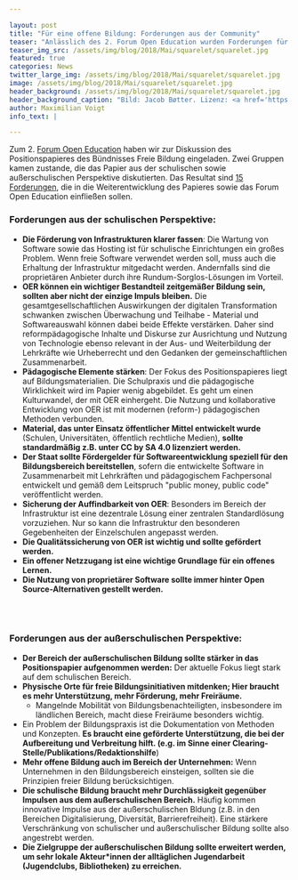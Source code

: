 ```yaml
---

layout: post
title: "Für eine offene Bildung: Forderungen aus der Community"
teaser: "Anlässlich des 2. Forum Open Education wurden Forderungen für mehr offene Bildung gesammelt"
teaser_img_src: /assets/img/blog/2018/Mai/squarelet/squarelet.jpg
featured: true
categories: News
twitter_large_img: /assets/img/blog/2018/Mai/squarelet/squarelet.jpg
image: /assets/img/blog/2018/Mai/squarelet/squarelet.jpg
header_background: /assets/img/blog/2018/Mai/squarelet/squarelet.jpg
header_background_caption: "Bild: Jacob Bøtter. Lizenz: <a href='https://creativecommons.org/licenses/by/2.0/'>CC-BY 2.0</a>"
author: Maximilian Voigt
info_text: |

---
```

Zum 2. [Forum Open Education](https://education.forum-open.de/) haben wir zur Diskussion des Positionspapieres des Bündnisses Freie Bildung eingeladen. Zwei Gruppen kamen zustande, die das Papier aus der schulischen sowie außerschulischen Perspektive diskutierten. Das Resultat sind [15 Forderungen](https://hackmd.okfn.de/XTs0LXT6SvOlcRYvZ3f9ZA?view), die in die Weiterentwicklung des Papieres sowie das Forum Open Education einfließen sollen.


### Forderungen aus der schulischen Perspektive:
* **Die Förderung von Infrastrukturen klarer fassen**: Die Wartung von Software sowie das Hosting ist für schulische Einrichtungen ein großes Problem. Wenn freie Software verwendet werden soll, muss auch die Erhaltung der Infrastruktur mitgedacht werden. Andernfalls sind die proprietären Anbieter durch ihre Rundum-Sorglos-Lösungen im Vorteil.
* **OER können ein wichtiger Bestandteil zeitgemäßer Bildung sein, sollten aber nicht der einzige Impuls bleiben.** Die gesamtgesellschaftlichen Auswirkungen der digitalen Transformation schwanken zwischen Überwachung und Teilhabe - Material und Softwareauswahl können dabei beide Effekte verstärken. Daher sind reformpädagogische Inhalte und Diskurse zur Ausrichtung und Nutzung von Technologie ebenso relevant in der Aus- und Weiterbildung der Lehrkräfte wie Urheberrecht und den Gedanken der gemeinschaftlichen Zusammenarbeit.
* **Pädagogische Elemente stärken**: Der Fokus des Positionspapieres liegt auf Bildungsmaterialien. Die Schulpraxis und die pädagogische Wirklichkeit wird im Papier wenig abgebildet.
Es geht um einen Kulturwandel, der mit OER einhergeht. Die Nutzung und kollaborative Entwicklung von OER ist mit modernen (reform-) pädagogischen Methoden verbunden.
* **Material, das unter Einsatz öffentlicher Mittel entwickelt wurde** (Schulen, Universitäten, öffentlich rechtliche Medien), **sollte standardmäßig z.B. unter CC by SA 4.0 lizenziert werden.**
* **Der Staat sollte Fördergelder für Softwareentwicklung speziell für den Bildungsbereich bereitstellen**, sofern die entwickelte Software in Zusammenarbeit mit Lehrkräften und pädagogischem Fachpersonal entwickelt und gemäß dem Leitspruch "public money, public code" veröffentlicht werden.
* **Sicherung der Auffindbarkeit von OER**: Besonders im Bereich der Infrastruktur ist eine dezentrale Lösung einer zentralen Standardlösung vorzuziehen. Nur so kann die Infrastruktur den besonderen Gegebenheiten der Einzelschulen angepasst werden.
* **Die Qualitätssicherung von OER ist wichtig und sollte gefördert werden.**
* **Ein offener Netzzugang ist eine wichtige Grundlage für ein offenes Lernen.**
* **Die Nutzung von proprietärer Software sollte immer hinter Open Source-Alternativen gestellt werden.**

<br><br>
### Forderungen aus der außerschulischen Perspektive:
* **Der Bereich der außerschulischen Bildung sollte stärker in das Positionspapier aufgenommen werden:** Der aktuelle Fokus liegt stark auf dem schulischen Bereich.
* **Physische Orte für freie Bildungsinitiativen mitdenken; Hier braucht es mehr Unterstützung, mehr Förderung, mehr Freiräume.**
    * Mangelnde Mobilität von Bildungsbenachteiligten, insbesondere im ländlichen Bereich, macht diese Freiräume besonders wichtig.
* Ein Problem der Bildungspraxis ist die Dokumentation von Methoden und Konzepten. **Es braucht eine geförderte Unterstützung, die bei der Aufbereitung und Verbreitung hilft. (e.g. im Sinne einer Clearing-Stelle/Publikations/Redaktionshilfe**)
* **Mehr offene Bildung auch im Bereich der Unternehmen:** Wenn Unternehmen in den Bildungsbereich einsteigen, sollten sie die Prinzipien freier Bildung berücksichtigen.
* **Die schulische Bildung braucht mehr Durchlässigkeit gegenüber Impulsen aus dem außerschulischen Bereich.** Häufig kommen innovative Impulse aus der außerschulischen Bldung (z.B. in den Bereichen Digitalisierung, Diversität, Barrierefreiheit). Eine stärkere Verschränkung von schulischer und außerschulischer Bildung sollte also angestrebt werden.
* **Die Zielgruppe der außerschulischen Bildung sollte erweitert werden, um sehr lokale Akteur\*innen der alltäglichen Jugendarbeit (Jugendclubs, Bibliotheken) zu erreichen.**